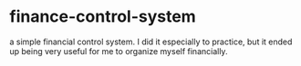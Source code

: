 # finance-control-system
a simple financial control system. I did it especially to practice, but it ended up being very useful for me to organize myself financially.
